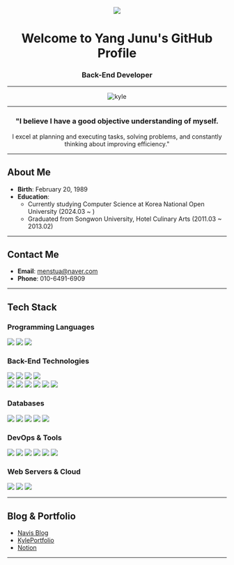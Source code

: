 <p align='center'>
    <img src="https://capsule-render.vercel.app/api?type=waving&color=gradient&height=250&section=header&text=Yang%20Junu&fontSize=70&animation=fadeIn&fontAlignY=38&desc=Welcome%20to%20my%20GitHub%20Profile!&descAlignY=55&descAlign=62"/>
</p>

<div align="center">

  # Welcome to Yang Junu's GitHub Profile  
### **Back-End Developer**

---

![kyle](https://github.com/user-attachments/assets/7f6117e8-f560-4f76-9a78-c55616f53369)


---

### "I believe I have a good objective understanding of myself.  
I excel at planning and executing tasks, solving problems, and constantly thinking about improving efficiency."

</div>

---

## About Me

- **Birth**: February 20, 1989  
- **Education**:
  - Currently studying Computer Science at Korea National Open University (2024.03 ~ )  
  - Graduated from Songwon University, Hotel Culinary Arts (2011.03 ~ 2013.02)  

---

## Contact Me

- **Email**: [menstua@naver.com](mailto:menstua@naver.com)  
- **Phone**: 010-6491-6909  

---

## Tech Stack

### **Programming Languages**
<div>
  <img src="https://img.shields.io/badge/Java-007396?style=flat&logo=java&logoColor=white" />
  <img src="https://img.shields.io/badge/JavaScript-F7DF1E?style=flat&logo=javascript&logoColor=black" />
  <img src="https://img.shields.io/badge/Python-3776AB?style=flat&logo=python&logoColor=white" />
</div>

### **Back-End Technologies**
<div>
  <img src="https://img.shields.io/badge/Spring%20Boot-6DB33F?style=flat&logo=spring-boot&logoColor=white" />
  <img src="https://img.shields.io/badge/Spring%20Security-6DB33F?style=flat&logo=spring-security&logoColor=white" />
  <img src="https://img.shields.io/badge/Spring%20Data%20JPA-6DB33F?style=flat&logo=spring-data-jpa&logoColor=white" />
  <img src="https://img.shields.io/badge/MyBatis-6DB33F?style=flat&logo=mybatis&logoColor=white" />
  <br>
  <img src="https://img.shields.io/badge/Thymeleaf-005F0F?style=flat&logo=thymeleaf&logoColor=white" />
  <img src="https://img.shields.io/badge/JSP-007396?style=flat&logo=java&logoColor=white" />
  <img src="https://img.shields.io/badge/JWT-000000?style=flat&logo=json-web-tokens&logoColor=white" />
  <img src="https://img.shields.io/badge/OAuth2-4285F4?style=flat&logo=oauth&logoColor=white" />
  <img src="https://img.shields.io/badge/Node.js-339933?style=flat&logo=node.js&logoColor=white" />
  <img src="https://img.shields.io/badge/Express-000000?style=flat&logo=express&logoColor=white" />
</div>

### **Databases**
<div>
  <img src="https://img.shields.io/badge/Oracle-F80000?style=flat&logo=oracle&logoColor=white" />
  <img src="https://img.shields.io/badge/MySQL-4479A1?style=flat&logo=mysql&logoColor=white" />
  <img src="https://img.shields.io/badge/PostgreSQL-336791?style=flat&logo=postgresql&logoColor=white" />
  <img src="https://img.shields.io/badge/MongoDB-47A248?style=flat&logo=mongodb&logoColor=white" />
  <img src="https://img.shields.io/badge/Redis-DC382D?style=flat&logo=redis&logoColor=white" />
</div>

### **DevOps & Tools**
<div>
  <img src="https://img.shields.io/badge/Docker-2496ED?style=flat&logo=docker&logoColor=white" />
  <img src="https://img.shields.io/badge/GitHub-181717?style=flat&logo=github&logoColor=white" />
  <img src="https://img.shields.io/badge/GitHub%20Actions-2088FF?style=flat&logo=github-actions&logoColor=white" />
  <img src="https://img.shields.io/badge/Gradle-02303A?style=flat&logo=gradle&logoColor=white" />
  <img src="https://img.shields.io/badge/Postman-FF6C37?style=flat&logo=postman&logoColor=white" />
  <img src="https://img.shields.io/badge/Anaconda-44A833?style=flat&logo=anaconda&logoColor=white" />
</div>

### **Web Servers & Cloud**
<div>
  <img src="https://img.shields.io/badge/Nginx-009639?style=flat&logo=nginx&logoColor=white" />
  <img src="https://img.shields.io/badge/Tomcat-F8DC75?style=flat&logo=apache-tomcat&logoColor=black" />
  <img src="https://img.shields.io/badge/AWS-232F3E?style=flat&logo=amazon-aws&logoColor=white" />
</div>

---

## Blog & Portfolio

- [Navis Blog](https://navis.tistory.com/)
- [KylePortfolio](https://www.kyleportfolio.site/)  
- [Notion](https://www.notion.so/Kyle-Ntion-d32471fa51c540cbafb30cc8824c0129)

---
